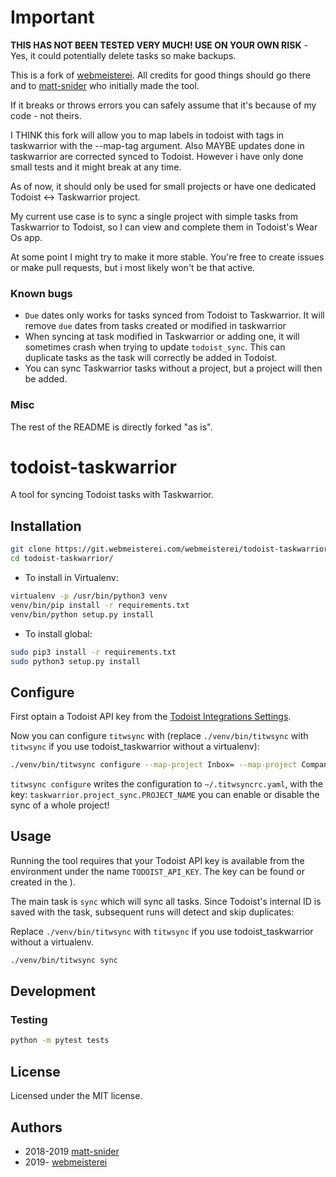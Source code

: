 # Important

**THIS HAS NOT BEEN TESTED VERY MUCH! USE ON YOUR OWN RISK** - Yes, it could potentially delete tasks so make backups.

This is a fork of [webmeisterei](https://git.webmeisterei.com/webmeisterei/todoist-taskwarrior). All credits for good things should go there and to [matt-snider](https://github.com/matt-snider/todoist-taskwarrior) who initially made the tool.

If it breaks or throws errors you can safely assume that it's because of my code - not theirs.

I THINK this fork will allow you to map labels in todoist with tags in taskwarrior with the --map-tag argument.
Also MAYBE updates done in taskwarrior are corrected synced to Todoist. However i have only done small tests and it might break 
at any time.

As of now, it should only be used for small projects or have one dedicated Todoist <-> Taskwarrior project.

My current use case is to sync a single project with simple tasks from Taskwarrior to Todoist, so I can view and complete them in Todoist's Wear Os app.

At some point I might try to make it more stable. You're free to create issues or make pull requests, but i most likely won't be that active.

### Known bugs

- `Due` dates only works for tasks synced from Todoist to Taskwarrior. It will remove `due` dates from tasks created or modified in taskwarrior
- When syncing at task modified in Taskwarrior or adding one, it will sometimes crash when trying to update `todoist_sync`. This can duplicate tasks as the task will correctly be added in Todoist. 
- You can sync Taskwarrior tasks without a project, but a project will then be added.

### Misc


The rest of the README is directly forked "as is".

# todoist-taskwarrior

A tool for syncing Todoist tasks with Taskwarrior.

## Installation

```bash
git clone https://git.webmeisterei.com/webmeisterei/todoist-taskwarrior.git
cd todoist-taskwarrior/
```

- To install in Virtualenv:

```bash
virtualenv -p /usr/bin/python3 venv
venv/bin/pip install -r requirements.txt
venv/bin/python setup.py install
```

- To install global:

```bash
sudo pip3 install -r requirements.txt
sudo python3 setup.py install
```

## Configure

First optain a Todoist API key from the [Todoist Integrations Settings](https://todoist.com/prefs/integrations).

Now you can configure `titwsync` with (replace `./venv/bin/titwsync` with `titwsync` if you use todoist_taskwarrior without a virtualenv):

```sh
./venv/bin/titwsync configure --map-project Inbox= --map-project Company=work --map-project Company.SubProject=work.subproject --map-tag books=reading <TODOIST_API_KEY>
```

`titwsync configure` writes the configuration to `~/.titwsyncrc.yaml`, with the key: `taskwarrior.project_sync.PROJECT_NAME` you can enable or disable the sync of a whole project!

## Usage

Running the tool requires that your Todoist API key is available from the
environment under the name `TODOIST_API_KEY`. The key can be found or created in
the ).

The main task is `sync` which will sync all tasks. Since Todoist's internal
ID is saved with the task, subsequent runs will detect and skip duplicates:

Replace `./venv/bin/titwsync` with `titwsync` if you use todoist_taskwarrior without a virtualenv.

```sh
./venv/bin/titwsync sync
```

## Development

### Testing

```sh
python -m pytest tests
```

## License

Licensed under the MIT license.

## Authors

- 2018-2019 [matt-snider](https://github.com/matt-snider/todoist-taskwarrior)
- 2019-     [webmeisterei](https://git.webmeisterei.com/webmeisterei/todoist-taskwarrior)
